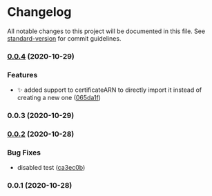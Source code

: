 # Changelog

All notable changes to this project will be documented in this file. See [standard-version](https://github.com/conventional-changelog/standard-version) for commit guidelines.

### [0.0.4](https://github.com/stermi/cdk-website/compare/v0.0.2...v0.0.4) (2020-10-29)


### Features

* :sparkles: added support to certificateARN to directly import it instead of creating a new one ([065da1f](https://github.com/stermi/cdk-website/commit/065da1f40fe34856fc70d5da216bf42ae60b93c0))

### 0.0.3 (2020-10-29)

### [0.0.2](https://github.com/stermi/cdk-website/compare/v0.0.1...v0.0.2) (2020-10-28)


### Bug Fixes

* disabled test ([ca3ec0b](https://github.com/stermi/cdk-website/commit/ca3ec0b1081af04c642d6467d93bd99d05232d3e))

### 0.0.1 (2020-10-28)
